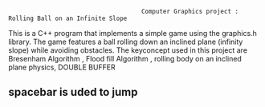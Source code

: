 
                                         Computer Graphics project : Rolling Ball on an Infinite Slope

This is a C++ program that implements a simple game using the graphics.h library. The game features a ball rolling down an inclined plane (infinity slope) while avoiding obstacles.
The keyconcept used in this project are Bresenham Algorithm , Flood fill Algorithm , rolling body on an inclined plane physics, DOUBLE BUFFER

## spacebar is uded to jump
